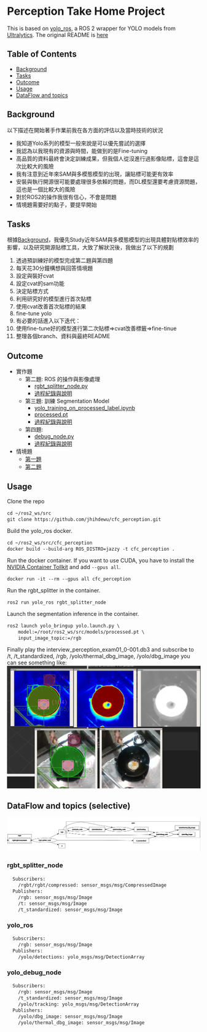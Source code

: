# Perception Take Home Project

This is based on [yolo_ros](https://github.com/mgonzs13/yolo_ros), a ROS 2 wrapper for YOLO models from [Ultralytics](https://github.com/ultralytics/ultralytics). The original README is [here](./Original_README.md)

## Table of Contents

* [Background](#Background)
* [Tasks](#Tasks)
* [Outcome](#Outcome)
* [Usage](#Usage)
* [DataFlow and topics](#DataFlow)


## Background
以下描述在開始著手作業前我在各方面的評估以及當時技術的狀況
* 我知道Yolo系列的模型一般來說是可以優先嘗試的選擇
* 我認為以我現有的資源與時間，能做到的是Fine-tuning
* 高品質的資料最終會決定訓練成果，但我個人從沒進行過影像貼標，這會是這次比較大的風險
* 我有注意到近年來SAM與多模態模型的出現，讓貼標可能更有效率
* 安裝與執行開源很可能要處理很多依賴的問題，而DL模型還要考慮資源問題，這也是一個比較大的風險
* 對於ROS2的操作我很有信心，不會是問題
* 情境題需要好的點子，要提早開始


## Tasks
根據[Background](#Background)，我優先Study近年SAM與多模態模型的出現具體對貼標效率的影響，以及研究開源貼標工具，大致了解狀況後，我做出了以下的規劃

1. 透過預訓練好的模型完成第二題與第四題
2. 每天花30分鐘構想與回答情境題
3. 設定與裝好cvat
4. 設定cvat的sam功能
4. 決定貼標方式
5. 利用研究好的模型進行首次貼標
6. 使用cvat改善首次貼標的結果
7. fine-tune yolo
8. 有必要的話進入以下迭代：
9. 使用fine-tune好的模型進行第二次貼標⇒cvat改善標籤⇒fine-tinue
10. 整理各個branch、資料與最終README

## Outcome 
* 實作題
  * 第二題: ROS 的操作與影像處理
    * [rgbt_splitter_node.py](./yolo_ros/yolo_ros/rgbt_splitter_node.py)
    * [過程紀錄與說明](./journals/q2.md)
  * 第三題: 訓練 Segmentation Model
    * [yolo_training_on_processed_label.ipynb](./dl/yolo_training_on_processed_label.ipynb)
    * [processed.pt](./models/processed.pt)
    * [過程紀錄與說明](./journals/q3.md)
  * 第四題:
    * [debug_node.py](./yolo_ros/yolo_ros/debug_node.py)
    * [過程紀錄與說明](./journals/q4.md)
* 情境題
  * [第一題](./perception_system_design/q1.md)
  * [第二題](./perception_system_design/q2.md)
## Usage
Clone the repo

```shell
cd ~/ros2_ws/src
git clone https://github.com/jhihdewu/cfc_perception.git
```
Build the yolo_ros docker.

```shell
cd ~/ros2_ws/src/cfc_perception
docker build --build-arg ROS_DISTRO=jazzy -t cfc_perception .
```

Run the docker container. If you want to use CUDA, you have to install the [NVIDIA Container Tollkit](https://docs.nvidia.com/datacenter/cloud-native/container-toolkit/latest/install-guide.html) and add `--gpus all`.

```shell
docker run -it --rm --gpus all cfc_perception
```
Run the rgbt_splitter in the container.

```shell
ros2 run yolo_ros rgbt_splitter_node
```

Launch the segmentation inference in the container.

```shell
ros2 launch yolo_bringup yolo.launch.py \
    model:=/root/ros2_ws/src/models/processed.pt \
    input_image_topic:=/rgb
```
Finally play the interview_perception_exam01_0-001.db3 and subscribe to /t, /t_standardized, /rgb, /yolo/thermal_dbg_image, /yolo/dbg_image  you can see something like:
![](./resources/rviz.png)

## DataFlow and topics (selective)
![](./resources/data_flow.png)

### rgbt_splitter_node 
```shell
  Subscribers:
    /rgbt/rgbt/compressed: sensor_msgs/msg/CompressedImage
  Publishers:
    /rgb: sensor_msgs/msg/Image
    /t: sensor_msgs/msg/Image
    /t_standardized: sensor_msgs/msg/Image
```
### yolo_ros
```shell
  Subscribers:
    /rgb: sensor_msgs/msg/Image
  Publishers:
    /yolo/detections: yolo_msgs/msg/DetectionArray

```
### yolo_debug_node
```shell
  Subscribers:
    /rgb: sensor_msgs/msg/Image
    /t_standardized: sensor_msgs/msg/Image
    /yolo/tracking: yolo_msgs/msg/DetectionArray
  Publishers:
    /yolo/dbg_image: sensor_msgs/msg/Image
    /yolo/thermal_dbg_image: sensor_msgs/msg/Image
```
